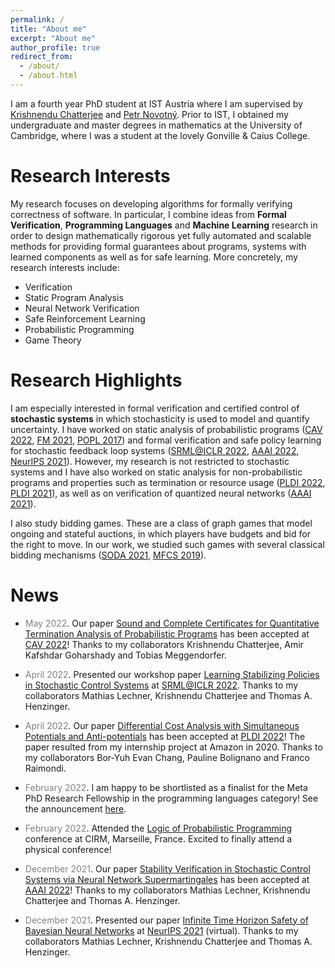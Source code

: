 ```yaml
---
permalink: /
title: "About me"
excerpt: "About me"
author_profile: true
redirect_from: 
  - /about/
  - /about.html
---
```


I am a fourth year PhD student at IST Austria where I am supervised by [Krishnendu Chatterjee](https://pub.ist.ac.at/~kchatterjee/) and [Petr Novotný](https://www.fi.muni.cz/~xnovot18/). Prior to IST, I obtained my undergraduate and master degrees in mathematics at the University of Cambridge, where I was a student at the lovely Gonville & Caius College. 

<!--My research focuses on developing algorithms for formally verifying correctness of software and for control with safety guarantees. Software is used in virtually all aspects of everyday life, and software systems are becoming ever more complex. Due to this high complexity, automated approaches are necessary to check that software is correct. Another domain in which formal guarantees are critical are systems with learned components. Recent years have seen tremendous success of machine learning and there is a natural aspiration to use machine learning in safety-critical applications such as autonomous driving or healthcare. Being able to provide formal safety guarantees in such systems is fundamental, since unsafe behavior can lead to catastrophic consequences.-->

# Research Interests

My research focuses on developing algorithms for formally verifying correctness of software. In particular, I combine ideas from **Formal Verification**, **Programming Languages** and **Machine Learning** research in order to design mathematically rigorous yet fully automated and scalable methods for providing formal guarantees about programs, systems with learned components as well as for safe learning. More concretely, my research interests include:
- Verification
- Static Program Analysis
- Neural Network Verification
- Safe Reinforcement Learning
- Probabilistic Programming
- Game Theory

# Research Highlights

I am especially interested in formal verification and certified control of **stochastic systems** in which stochasticity is used to model and quantify uncertainty. I have worked on static analysis of probabilistic programs ([CAV 2022](https://hal.archives-ouvertes.fr/hal-03675086/), [FM 2021](https://link.springer.com/chapter/10.1007/978-3-030-90870-6_33), [POPL 2017](https://dl.acm.org/doi/10.1145/3009837.3009873)) and formal verification and safe policy learning for stochastic feedback loop systems ([SRML@ICLR 2022](https://arxiv.org/abs/2205.11991), [AAAI 2022](https://arxiv.org/abs/2112.09495), [NeurIPS 2021](https://proceedings.neurips.cc/paper/2021/hash/544defa9fddff50c53b71c43e0da72be-Abstract.html)). However, my research is not restricted to stochastic systems and I have also worked on static analysis for non-probabilistic programs and properties such as termination or resource usage ([PLDI 2022](https://arxiv.org/abs/2204.00870), [PLDI 2021](https://dl.acm.org/doi/10.1145/3453483.3454093)), as well as on verification of quantized neural networks ([AAAI 2021](https://ojs.aaai.org/index.php/AAAI/article/view/16496)).

I also study bidding games. These are a class of graph games that model ongoing and stateful auctions, in which players have budgets and bid for the right to move. In our work, we studied such games with several classical bidding mechanisms ([SODA 2021](https://epubs.siam.org/doi/10.1137/1.9781611976465.38), [MFCS 2019](https://drops.dagstuhl.de/opus/volltexte/2019/10955/)).

# News

* <span style="color:grey">May 2022</span>\. Our paper [Sound and Complete Certificates for Quantitative Termination Analysis of Probabilistic Programs](https://hal.archives-ouvertes.fr/hal-03675086/) has been accepted at [CAV 2022](http://i-cav.org/2022/)! Thanks to my collaborators Krishnendu Chatterjee, Amir Kafshdar Goharshady and Tobias Meggendorfer.

* <span style="color:grey">April 2022</span>\. Presented our workshop paper [Learning Stabilizing Policies in Stochastic Control Systems](https://arxiv.org/abs/2205.11991) at [SRML@ICLR 2022](https://iclrsrml.github.io/). Thanks to my collaborators Mathias Lechner, Krishnendu Chatterjee and Thomas A. Henzinger.

* <span style="color:grey">April 2022</span>\. Our paper [Differential Cost Analysis with Simultaneous Potentials and Anti-potentials](https://arxiv.org/abs/2204.00870) has been accepted at [PLDI 2022](https://pldi22.sigplan.org/)! The paper resulted from my internship project at Amazon in 2020. Thanks to my collaborators Bor-Yuh Evan Chang, Pauline Bolignano and Franco Raimondi.

* <span style="color:grey">February 2022</span>\. I am happy to be shortlisted as a finalist for the Meta PhD Research Fellowship in the programming languages category! See the announcement [here](https://research.facebook.com/blog/2022/2/announcing-the-recipients-of-the-2022-meta-phd-research-fellowship/).

* <span style="color:grey">February 2022</span>\. Attended the [Logic of Probabilistic Programming](https://conferences.cirm-math.fr/2686.html) conference at CIRM, Marseille, France. Excited to finally attend a physical conference!

* <span style="color:grey">December 2021</span>\. Our paper [Stability Verification in Stochastic Control Systems via Neural Network Supermartingales](https://arxiv.org/abs/2112.09495) has been accepted at [AAAI 2022](https://aaai.org/Conferences/AAAI-22/)! Thanks to my collaborators Mathias Lechner, Krishnendu Chatterjee and Thomas A. Henzinger.

* <span style="color:grey">December 2021</span>\. Presented our paper [Infinite Time Horizon Safety of Bayesian Neural Networks](https://proceedings.neurips.cc/paper/2021/hash/544defa9fddff50c53b71c43e0da72be-Abstract.html) at [NeurIPS 2021](https://neurips.cc/Conferences/2021) (virtual). Thanks to my collaborators Mathias Lechner, Krishnendu Chatterjee and Thomas A. Henzinger.
